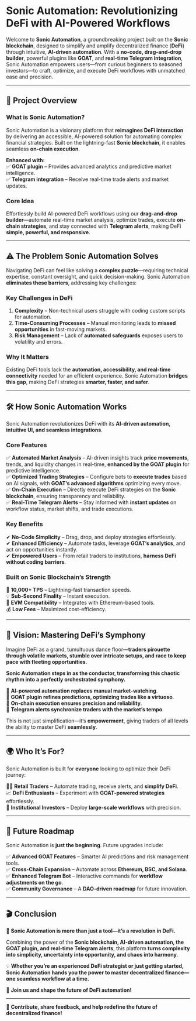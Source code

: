 # Sonic Automation: Revolutionizing DeFi with AI-Powered Workflows

Welcome to **Sonic Automation**, a groundbreaking project built on the **Sonic blockchain**, designed to simplify and amplify decentralized finance (**DeFi**) through intuitive, **AI-driven automation**. With a **no-code, drag-and-drop builder**, powerful plugins like **GOAT**, and **real-time Telegram integration**, Sonic Automation empowers users—from curious beginners to seasoned investors—to craft, optimize, and execute DeFi workflows with unmatched ease and precision.

---

## 🚀 Project Overview

### **What is Sonic Automation?**
Sonic Automation is a visionary platform that **reimagines DeFi interaction** by delivering an accessible, AI-powered solution for automating complex financial strategies. Built on the lightning-fast **Sonic blockchain**, it enables seamless **on-chain execution**.

**Enhanced with:**  
✅ **GOAT plugin** – Provides advanced analytics and predictive market intelligence.  
✅ **Telegram integration** – Receive real-time trade alerts and market updates.  

### **Core Idea**
Effortlessly build AI-powered DeFi workflows using our **drag-and-drop builder**—automate real-time market analysis, optimize trades, execute **on-chain strategies**, and stay connected with **Telegram alerts**, making DeFi **simple, powerful, and responsive**.

---

## ⚠️ The Problem Sonic Automation Solves

Navigating DeFi can feel like solving a **complex puzzle**—requiring technical expertise, constant oversight, and quick decision-making. Sonic Automation **eliminates these barriers**, addressing key challenges:

### **Key Challenges in DeFi**
1. **Complexity** – Non-technical users struggle with coding custom scripts for automation.  
2. **Time-Consuming Processes** – Manual monitoring leads to **missed opportunities** in fast-moving markets.  
3. **Risk Management** – Lack of **automated safeguards** exposes users to volatility and errors.  

### **Why It Matters**
Existing DeFi tools lack the **automation, accessibility, and real-time connectivity** needed for an efficient experience. Sonic Automation **bridges this gap**, making DeFi strategies **smarter, faster, and safer**.

---

## 🛠️ How Sonic Automation Works

Sonic Automation revolutionizes DeFi with its **AI-driven automation, intuitive UI, and seamless integrations**.

### **Core Features**
✅ **Automated Market Analysis** – AI-driven insights track **price movements**, trends, and liquidity changes in real-time, **enhanced by the GOAT plugin** for predictive intelligence.  
✅ **Optimized Trading Strategies** – Configure bots to **execute trades** based on AI signals, with **GOAT’s advanced algorithms** optimizing every move.  
✅ **On-Chain Execution** – Directly execute DeFi strategies on the **Sonic blockchain**, ensuring transparency and reliability.  
✅ **Real-Time Telegram Alerts** – Stay informed with **instant updates** on workflow status, market shifts, and trade executions.  

### **Key Benefits**
✔ **No-Code Simplicity** – Drag, drop, and deploy strategies effortlessly.  
✔ **Enhanced Efficiency** – Automate tasks, leverage **GOAT’s analytics**, and act on opportunities instantly.  
✔ **Empowered Users** – From retail traders to institutions, **harness DeFi without coding barriers**.  

### **Built on Sonic Blockchain’s Strength**
🚀 **10,000+ TPS** – Lightning-fast transaction speeds.  
💡 **Sub-Second Finality** – Instant execution.  
🔗 **EVM Compatibility** – Integrates with Ethereum-based tools.  
💰 **Low Fees** – Maximized cost-efficiency.  

---

## 🎯 Vision: Mastering DeFi’s Symphony

Imagine DeFi as a grand, tumultuous dance floor—**traders pirouette through volatile markets, stumble over intricate setups, and race to keep pace with fleeting opportunities**.

**Sonic Automation steps in as the conductor, transforming this chaotic rhythm into a perfectly orchestrated symphony.**

🎵 **AI-powered automation replaces manual market-watching**.  
🎵 **GOAT plugin refines predictions, optimizing trades like a virtuoso**.  
🎵 **On-chain execution ensures precision and reliability**.  
🎵 **Telegram alerts synchronize traders with the market’s tempo**.  

This is not just simplification—it’s **empowerment**, giving traders of all levels the ability to master DeFi **seamlessly**.


---

## 🌍 Who It’s For?

Sonic Automation is built for **everyone** looking to optimize their DeFi journey:

👨‍💻 **Retail Traders** – Automate trading, receive alerts, and **simplify DeFi**.  
📈 **DeFi Enthusiasts** – Experiment with **GOAT-powered strategies** effortlessly.  
🏢 **Institutional Investors** – Deploy **large-scale workflows** with precision.  

---

## 🚀 Future Roadmap

Sonic Automation is **just the beginning**. Future upgrades include:

✅ **Advanced GOAT Features** – Smarter AI predictions and risk management tools.  
✅ **Cross-Chain Expansion** – Automate across **Ethereum, BSC, and Solana**.  
✅ **Enhanced Telegram Bot** – Interactive commands for **workflow adjustments on the go**.  
✅ **Community Governance** – A **DAO-driven roadmap** for future innovation.  

---

## 🎬 Conclusion

🚀 **Sonic Automation is more than just a tool—it’s a revolution in DeFi.**  

Combining the power of the **Sonic blockchain, AI-driven automation, the GOAT plugin, and real-time Telegram alerts**, this platform **turns complexity into simplicity, uncertainty into opportunity, and chaos into harmony**.

💡 **Whether you’re an experienced DeFi strategist or just getting started, Sonic Automation hands you the power to master decentralized finance—one seamless workflow at a time.**

🚀 **Join us and shape the future of DeFi automation!**

---

💬 **Contribute, share feedback, and help redefine the future of decentralized finance!**

